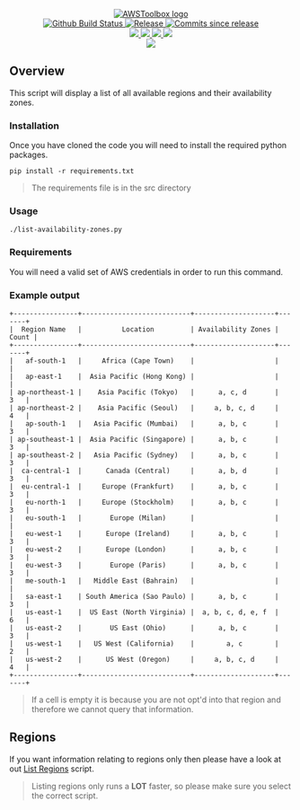 <p align="center">
    <a href="https://github.com/AWSToolbox/">
        <img src="https://cdn.wolfsoftware.com/assets/images/github/organisations/awstoolbox/black-and-white-circle-256.png" alt="AWSToolbox logo" />
    </a>
    <br />
    <a href="https://github.com/AWSToolbox/list-availability-zones/actions/workflows/pipeline.yml">
        <img src="https://img.shields.io/github/workflow/status/AWSToolbox/list-availability-zones/pipeline/master?style=for-the-badge" alt="Github Build Status">
    </a>
    <a href="https://github.com/AWSToolbox/list-availability-zones/releases/latest">
        <img src="https://img.shields.io/github/v/release/AWSToolbox/list-availability-zones?color=blue&label=Latest%20Release&style=for-the-badge" alt="Release">
    </a>
    <a href="https://github.com/AWSToolbox/list-availability-zones/releases/latest">
        <img src="https://img.shields.io/github/commits-since/AWSToolbox/list-availability-zones/latest.svg?color=blue&style=for-the-badge" alt="Commits since release">
    </a>
    <br />
    <a href=".github/CODE_OF_CONDUCT.md">
        <img src="https://img.shields.io/badge/Code%20of%20Conduct-blue?style=for-the-badge" />
    </a>
    <a href=".github/CONTRIBUTING.md">
        <img src="https://img.shields.io/badge/Contributing-blue?style=for-the-badge" />
    </a>
    <a href=".github/SECURITY.md">
        <img src="https://img.shields.io/badge/Report%20Security%20Concern-blue?style=for-the-badge" />
    </a>
    <a href="https://github.com/AWSToolbox/list-availability-zones/issues">
        <img src="https://img.shields.io/badge/Get%20Support-blue?style=for-the-badge" />
    </a>
    <br />
    <a href="https://wolfsoftware.com/">
        <img src="https://img.shields.io/badge/Created%20by%20Wolf%20Software-blue?style=for-the-badge" />
    </a>
</p>

## Overview

This script will display a list of all available regions and their availability zones.

### Installation

Once you have cloned the code you will need to install the required python packages.

```
pip install -r requirements.txt 
```
> The requirements file is in the src directory

### Usage

```shell
./list-availability-zones.py
```

### Requirements

You will need a valid set of AWS credentials in order to run this command.

### Example output

```
+----------------+---------------------------+--------------------+-------+
|  Region Name   |          Location         | Availability Zones | Count |
+----------------+---------------------------+--------------------+-------+
|   af-south-1   |     Africa (Cape Town)    |                    |       |
|   ap-east-1    |  Asia Pacific (Hong Kong) |                    |       |
| ap-northeast-1 |    Asia Pacific (Tokyo)   |      a, c, d       |   3   |
| ap-northeast-2 |    Asia Pacific (Seoul)   |     a, b, c, d     |   4   |
|   ap-south-1   |   Asia Pacific (Mumbai)   |      a, b, c       |   3   |
| ap-southeast-1 |  Asia Pacific (Singapore) |      a, b, c       |   3   |
| ap-southeast-2 |   Asia Pacific (Sydney)   |      a, b, c       |   3   |
|  ca-central-1  |      Canada (Central)     |      a, b, d       |   3   |
|  eu-central-1  |     Europe (Frankfurt)    |      a, b, c       |   3   |
|   eu-north-1   |     Europe (Stockholm)    |      a, b, c       |   3   |
|   eu-south-1   |       Europe (Milan)      |                    |       |
|   eu-west-1    |      Europe (Ireland)     |      a, b, c       |   3   |
|   eu-west-2    |      Europe (London)      |      a, b, c       |   3   |
|   eu-west-3    |       Europe (Paris)      |      a, b, c       |   3   |
|   me-south-1   |   Middle East (Bahrain)   |                    |       |
|   sa-east-1    | South America (Sao Paulo) |      a, b, c       |   3   |
|   us-east-1    |  US East (North Virginia) |  a, b, c, d, e, f  |   6   |
|   us-east-2    |       US East (Ohio)      |      a, b, c       |   3   |
|   us-west-1    |   US West (California)    |        a, c        |   2   |
|   us-west-2    |      US West (Oregon)     |     a, b, c, d     |   4   |
+----------------+---------------------------+--------------------+-------+

```

> If a cell is empty it is because you are not opt'd into that region and therefore we cannot query that information.

## Regions

If you want information relating to regions only then please have a look at out [List Regions](https://github.com/AWSToolbox/list-regions) script.

> Listing regions only runs a **LOT** faster, so please make sure you select the correct script.
